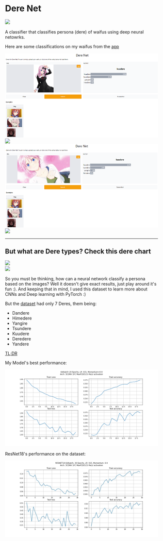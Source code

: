 # Dere Net

[![](https://img.shields.io/badge/heroku-deployed-green)](https://derenet.herokuapp.com/)

A classifier that classifies persona (dere) of waifus using deep neural netowrks.

Here are some classifications on my waifus from the [app](https://derenet.herokuapp.com)

<div>
<img src="./assets/demo1.png" width=800px>
<img height="10" src="https://upload.wikimedia.org/wikipedia/commons/5/59/Empty.png">
<img src="./assets/demo2.png" width=800px>
</div>
<img height="25" src="https://upload.wikimedia.org/wikipedia/commons/5/59/Empty.png">

---

## But what are Dere types? Check this dere chart
<div>
<img height="20" src="https://upload.wikimedia.org/wikipedia/commons/5/59/Empty.png">
</div>
<img src="https://i.pinimg.com/originals/9b/eb/87/9beb870c74adb42c917301563066597b.jpg" height=500px>

So you must be thinking, how can a neural network classify a persona based on the images? Well it doesn't give exact results, just play around it's fun :). And keeping that in mind, I used this dataset to learn more about CNNs and Deep learning with PyTorch :)

But the [dataset](https://www.kaggle.com/jahelsantiagoleon/female-anime-characters-anime-dataset) had only 7 Deres, them being:
- Dandere
- Himedere
- Yangire
- Tsundere
- Kuudere
- Deredere
- Yandere

[TL;DR](https://github.com/insaiyancvk/Dere-Net/blob/main/updates.md)

My Model's best performance:

![](./assets/64bat20epochLR0151.png)

ResNet18's performance on the dataset:

![](./assets/RESNET18.png)
